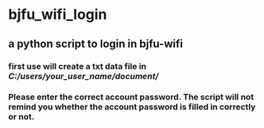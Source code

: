 # bjfu_wifi_login

## a python script to login in bjfu-wifi
### first use will create a txt data file in ***C:/users/your_user_name/document/***
### Please enter the correct account password. The script will not remind you whether the account password is filled in correctly or not.

